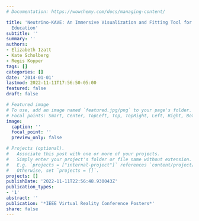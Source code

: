 ```yaml
---
# Documentation: https://wowchemy.com/docs/managing-content/

title: 'Neutrino-KAVE: An Immersive Visualization and Fitting Tool for Neutrino Physics
  Education'
subtitle: ''
summary: ''
authors:
- Elizabeth Izatt
- Kate Scholberg
- Regis Kopper
tags: []
categories: []
date: '2014-01-01'
lastmod: 2022-11-11T17:56:50-05:00
featured: false
draft: false

# Featured image
# To use, add an image named `featured.jpg/png` to your page's folder.
# Focal points: Smart, Center, TopLeft, Top, TopRight, Left, Right, BottomLeft, Bottom, BottomRight.
image:
  caption: ''
  focal_point: ''
  preview_only: false

# Projects (optional).
#   Associate this post with one or more of your projects.
#   Simply enter your project's folder or file name without extension.
#   E.g. `projects = ["internal-project"]` references `content/project/deep-learning/index.md`.
#   Otherwise, set `projects = []`.
projects: []
publishDate: '2022-11-11T22:56:48.930043Z'
publication_types:
- '1'
abstract: ''
publication: '*IEEE Virtual Reality Conference Posters*'
share: false
---
```

